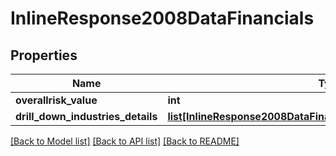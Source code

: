 # InlineResponse2008DataFinancials

## Properties
Name | Type | Description | Notes
------------ | ------------- | ------------- | -------------
**overallrisk_value** | **int** |  | 
**drill_down_industries_details** | [**list[InlineResponse2008DataFinancialsDrillDownIndustriesDetails]**](InlineResponse2008DataFinancialsDrillDownIndustriesDetails.md) |  | 

[[Back to Model list]](../README.md#documentation-for-models) [[Back to API list]](../README.md#documentation-for-api-endpoints) [[Back to README]](../README.md)


